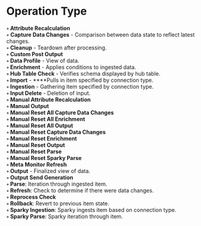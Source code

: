 # Operation Type

**◦ Attribute Recalculation**  
_**◦**_ **Capture Data Changes** - Comparison between data state to reflect latest changes.  
**◦ Cleanup** - Teardown after processing.  
**◦ Custom Post Output**  
**◦ Data Profile** - View of data.  
**◦ Enrichment** - Applies conditions to ingested data.  
**◦ Hub Table Check** - Verifies schema displayed by hub table.  
**◦ Import** - ****Pulls in item specified by connection type.   
**◦ Ingestion** - Gathering item specified by connection type.  
**◦ Input Delete** - Deletion of input.  
**◦ Manual Attribute Recalculation**  
**◦ Manual Output**  
**◦ Manual Reset All Capture Data Changes**  
**◦ Manual Reset All Enrichment**  
**◦ Manual Reset All Output**  
**◦ Manual Reset Capture Data Changes**  
**◦ Manual Reset Enrichment**  
**◦ Manual Reset Output**  
**◦ Manual Reset Parse**  
**◦ Manual Reset Sparky Parse**  
**◦ Meta Monitor Refresh**  
**◦ Output** - Finalized view of data.  
**◦ Output Send Generation**  
**◦ Parse**: Iteration through ingested item.  
**◦ Refresh**: Check to determine if there were data changes.  
**◦ Reprocess Check**  
**◦ Rollback**: Revert to previous item state.  
**◦ Sparky Ingestion**: Sparky ingests item based on connection type.  
**◦ Sparky Parse**: Sparky iteration through item.


